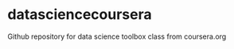 datasciencecoursera
===================
Github repository for data science toolbox class from coursera.org
